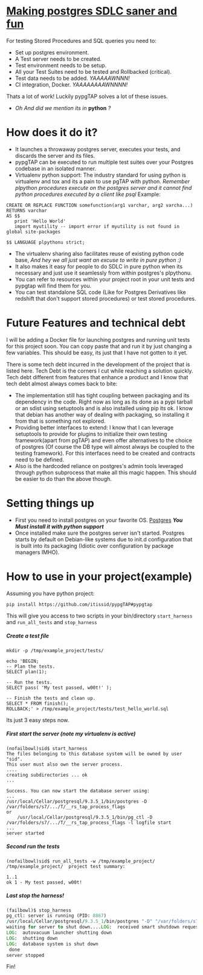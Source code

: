[Making postgres SDLC saner and fun](https://github.com/itissid/pypgTAP#pypgtap)
=====
For testing Stored Procedures and SQL queries you need to:
- Set up postgres environment.
- A Test server needs to be created. 
- Test environment needs to be setup.
- All your Test Suites need to be tested and Rollbacked (critical).
- Test data needs to be added. *YAAAAAWNNN!*
- CI integration, Docker. *YAAAAAAAAWNNNN!*

Thats a lot of work! Luckily pypgTAP solves a lot of these issues.
- *Oh And did we mention its in* **python** *?*


How does it do it?
=====
- It launches a throwaway postgres server, executes your tests, and discards the server and its files.
- pypgTAP can be executed to run multiple test suites over your Postgres codebase in an isolated manner.
- Virtualenv python support: The industry standard for using python is virtualenv and tox and its a pain to use pgTAP
 with python.
   *Remember plpython procedures execute on the postgres server and it cannot find python procedures executed by a
client like psql* Example:

```
CREATE OR REPLACE FUNCTION somefunction(arg1 varchar, arg2 varcha...)
RETURNS varchar
AS $$
   print 'Hello World'
   import myutility -- import error if myutility is not found in global site-packages

$$ LANGUAGE plpythonu strict;
```
 - The virtualenv sharing also facilitates reuse of existing python code base, *And hey we all just want an excuse to write in pure python :)*
 - It also makes it easy for people to do SDLC in pure python when its necessary and just use it seamlessly from within postgres's plpythonu.
 - You can refer to resources within your project root in your unit tests and pypgtap will find them for you.
 - You can test standalone SQL code (Like for Postgres Derivatives like redshift that don't support stored procedures) or test stored procedures.

Future Features and technical debt
=====
I will be adding a Docker file for launching postgres and running unit tests for this project soon. You can copy paste that and run it by just changing a few variables. This should be easy, its just that I have not gotten to it yet.

There is some tech debt incurred in the development of the project that is listed here. Tech Debt is the corners I cut while reaching a solution quickly. Tech debt different from features that enhance a product and I know that tech debt almost always comes back to bite:
- The implementation still has tight coupling between packaging and its dependency in the code. Right now as long as its done as a pypi tarball or an sdist using setuptools and is also installed using pip its ok. I know that debian has another way of dealing with packaging, so installing it from that is something not explored.
- Providing better interfaces to extend: I know that I can leverage setuptools to provide for plugins to initialize their own testing framework(apart from pgTAP)  and even offer alternatives to the choice of postgres (Of course the DB type will almost always be coupled to the testing framework). For this interfaces need to be created and contracts need to be defined.
- Also is the hardcoded reliance on postgres's admin tools leveraged through python subprocess that make all this magic happen. This should be easier to do than the above though.

Setting things up
=====
- First you need to install postgres on your favorite OS. [Postgres](http://www.postgresql.org/download/macosx/)
***You Must install it with python support***
- Once installed make sure the postgres server isn't started. Postgres starts by default on Debian-like systems
due to init.d configuration that is built into its packaging (Idiotic over configuration by package managers IMHO).

How to use in your project(example)
=====
Assuming you have python project:
```
pip install https://github.com/itissid/pypgTAP#pypgtap
```
This will give you access to two scripts in your bin/directory
`start_harness` and `run_all_tests` and `stop_harness`

##### Create a test file
```
mkdir -p /tmp/example_project/tests/

echo 'BEGIN;
-- Plan the tests.
SELECT plan(1);

-- Run the tests.
SELECT pass( 'My test passed, w00t!' );

-- Finish the tests and clean up.
SELECT * FROM finish();
ROLLBACK;' > /tmp/example_project/tests/test_hello_world.sql
```

Its just 3 easy steps now.

##### First start the server (note my virtualenv is active)

```
(nofailbowl)sid$ start_harness
The files belonging to this database system will be owned by user "sid".
This user must also own the server process.
....
creating subdirectories ... ok
...

Success. You can now start the database server using:
...
/usr/local/Cellar/postgresql/9.3.5_1/bin/postgres -D /var/folders/s7/.../T/__rs_tap_process_flags
or
    /usr/local/Cellar/postgresql/9.3.5_1/bin/pg_ctl -D /var/folders/s7/.../T/__rs_tap_process_flags -l logfile start
...
server started
```
##### Second run the tests

```
(nofailbowl)sid$ run_all_tests -w /tmp/example_project/
/tmp/example_project/  project test summary:

1..1
ok 1 - My test passed, w00t!

```

##### Last stop the harness!
```f
(failbowl)$ stop_harness
pg_ctl: server is running (PID: 8867)
/usr/local/Cellar/postgresql/9.3.5_1/bin/postgres "-D" "/var/folders/s7/.../T/__rs_tap_process_flags" "-h" "localhost" "-k" "/tmp"
waiting for server to shut down....LOG:  received smart shutdown request
LOG:  autovacuum launcher shutting down
LOG:  shutting down
LOG:  database system is shut down
 done
server stopped
```

Fin!

